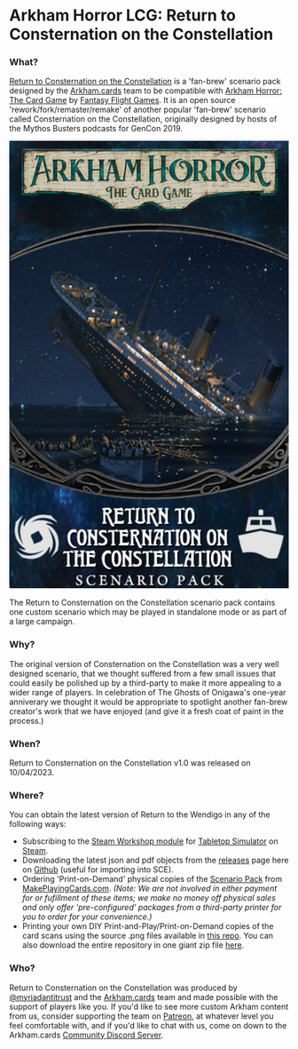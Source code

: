 # Arkham Horror LCG: Return to Consternation on the Constellation

### What?
[Return to Consternation on the Constellation](#) is a 'fan-brew' scenario pack designed by the [Arkham.cards](https://patreon.com/arkhamdotcards) team to be compatible with [Arkham Horror: The Card Game](https://www.fantasyflightgames.com/en/products/arkham-horror-the-card-game/) by [Fantasy Flight Games](https://www.fantasyflightgames.com/). It is an open source 'rework/fork/remaster/remake' of another popular 'fan-brew' scenario called Consternation on the Constellation, originally designed by hosts of the Mythos Busters podcasts for GenCon 2019.

![](https://github.com/ArkhamDotCards/returntoconsternationontheconstellation/blob/main/product/enUS/constellation-boxart.png?raw=true)

The Return to Consternation on the Constellation scenario pack contains one custom scenario which may be played in standalone mode or as part of a large campaign.

### Why?
The original version of Consternation on the Constellation was a very well designed scenario, that we thought suffered from a few small issues that could easily be polished up by a third-party to make it more appealing to a wider range of players. In celebration of The Ghosts of Onigawa's one-year anniverary we thought it would be appropriate to spotlight another fan-brew creator's work that we have enjoyed (and give it a fresh coat of paint in the process.)

### When?
Return to Consternation on the Constellation v1.0 was released on 10/04/2023.

### Where?

You can obtain the latest version of Return to the Wendigo in any of the following ways:

* Subscribing to the [Steam Workshop module](https://steamcommunity.com/sharedfiles/filedetails/?id=3044865621) for [Tabletop Simulator](https://www.tabletopsimulator.com/) on [Steam](https://store.steampowered.com/).
* Downloading the latest json and pdf objects from the [releases](https://github.com/ArkhamDotCards/returntoconsternationontheconstellation/releases) page here on [Github](https://github.com/ArkhamDotCards/returntoconsternationontheconstellation) (useful for importing into SCE).
* Ordering 'Print-on-Demand' physical copies of the [Scenario Pack](https://go.arkham.cards/constellation-scenario) from [MakePlayingCards.com](https://makeplayingcards.com). *(Note: We are not involved in either payment for or fufillment of these items; we make no money off physical sales and only offer 'pre-configured' packages from a third-party printer for you to order for your convenience.)*
* Printing your own DIY Print-and-Play/Print-on-Demand copies of the card scans using the source .png files available in [this repo](https://github.com/ArkhamDotCards/returntoconsternationontheconstellation/tree/main/img/enUS). You can also download the entire repository in one giant zip file [here](https://github.com/ArkhamDotCards/returntoconsternationontheconstellation/archive/refs/heads/main.zip).

### Who?
Return to Consternation on the Constellation was produced by [@myriadantitrust](https://twitter.com/myriadantitrust) and the [Arkham.cards](https://arkham.cards) team and made possible with the support of players like you. If you'd like to see more custom Arkham content from us, consider supporting the team on [Patreon](https://patreon.com/arkhamdotcards), at whatever level you feel comfortable with, and if you'd like to chat with us, come on down to the Arkham.cards [Community Discord Server](https://discord.gg/xEZ5FwKrNS).
